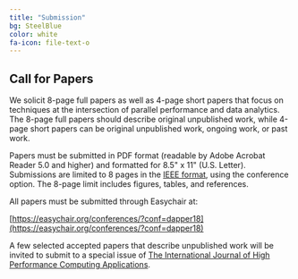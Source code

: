 ```yaml
---
title: "Submission"
bg: SteelBlue
color: white
fa-icon: file-text-o
---
```


## Call for Papers

We solicit 8-page full papers as well as 4-page short papers that focus on
techniques at the intersection of parallel performance and data analytics. The
8-page full papers should describe original unpublished work, while 4-page short
papers can be original unpublished work, ongoing work, or past work.

Papers must be submitted in PDF format (readable by Adobe Acrobat Reader 5.0
and higher) and formatted for 8.5" x 11" (U.S. Letter). Submissions are limited
to 8 pages in the [IEEE
format](https://www.ieee.org/conferences_events/conferences/publishing/templates.html),
using the conference option. The 8-page limit includes figures, tables, and
references.

All papers must be submitted through Easychair at:

[https://easychair.org/conferences/?conf=dapper18](https://easychair.org/conferences/?conf=dapper18)

A few selected accepted papers that describe unpublished work will be invited to submit to a special issue of [
The International Journal of High Performance Computing Applications](http://journals.sagepub.com/home/hpc).
